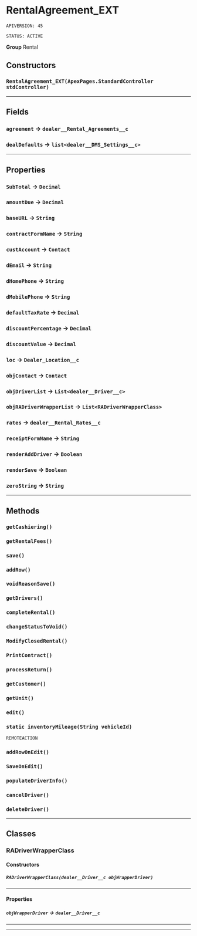 # RentalAgreement_EXT

`APIVERSION: 45`

`STATUS: ACTIVE`



**Group** Rental

## Constructors
### `RentalAgreement_EXT(ApexPages.StandardController stdController)`
---
## Fields

### `agreement` → `dealer__Rental_Agreements__c`


### `dealDefaults` → `list<dealer__DMS_Settings__c>`


---
## Properties

### `SubTotal` → `Decimal`


### `amountDue` → `Decimal`


### `baseURL` → `String`


### `contractFormName` → `String`


### `custAccount` → `Contact`


### `dEmail` → `String`


### `dHomePhone` → `String`


### `dMobilePhone` → `String`


### `defaultTaxRate` → `Decimal`


### `discountPercentage` → `Decimal`


### `discountValue` → `Decimal`


### `loc` → `Dealer_Location__c`


### `objContact` → `Contact`


### `objDriverList` → `List<dealer__Driver__c>`


### `objRADriverWrapperList` → `List<RADriverWrapperClass>`


### `rates` → `dealer__Rental_Rates__c`


### `receiptFormName` → `String`


### `renderAddDriver` → `Boolean`


### `renderSave` → `Boolean`


### `zeroString` → `String`


---
## Methods
### `getCashiering()`
### `getRentalFees()`
### `save()`
### `addRow()`
### `voidReasonSave()`
### `getDrivers()`
### `completeRental()`
### `changeStatusToVoid()`
### `ModifyClosedRental()`
### `PrintContract()`
### `processReturn()`
### `getCustomer()`
### `getUnit()`
### `edit()`
### `static inventoryMileage(String vehicleId)`

`REMOTEACTION`
### `addRowOnEdit()`
### `SaveOnEdit()`
### `populateDriverInfo()`
### `cancelDriver()`
### `deleteDriver()`
---
## Classes
### RADriverWrapperClass
#### Constructors
##### `RADriverWrapperClass(dealer__Driver__c objWrapperDriver)`
---
#### Properties

##### `objWrapperDriver` → `dealer__Driver__c`


---

---
